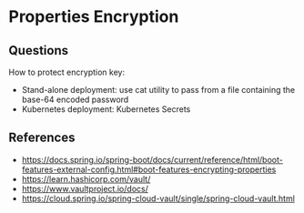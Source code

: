 # Properties Encryption

## Questions

How to protect encryption key:

- Stand-alone deployment: use cat utility to pass from a file containing the base-64 encoded password
- Kubernetes deployment: Kubernetes Secrets

## References

- <https://docs.spring.io/spring-boot/docs/current/reference/html/boot-features-external-config.html#boot-features-encrypting-properties>
- <https://learn.hashicorp.com/vault/>
- <https://www.vaultproject.io/docs/>
- <https://cloud.spring.io/spring-cloud-vault/single/spring-cloud-vault.html>
